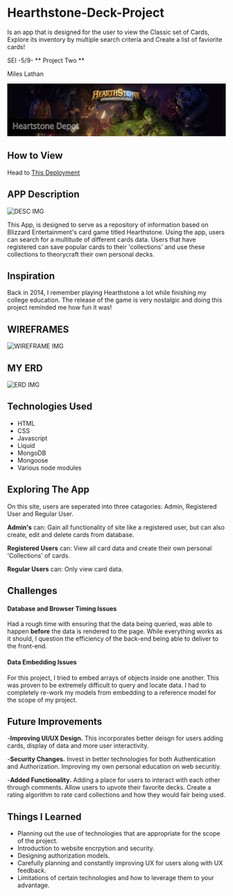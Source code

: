 # Hearthstone-Deck-Project
Is an app that is designed for the user to view the Classic set of Cards, Explore its inventory by multiple search criteria and Create a list of faviorite cards!

SEI -5/9- ** Project Two **

Miles Lathan

![Banner IMG](/img/banner1.png)

## How to View


Head to [This Deployment](https://hearthstone-deck-project.herokuapp.com/index)


## APP Description
![DESC IMG](https://bnetcmsus-a.akamaihd.net/cms/content_entry_media/t1/T186VQOQFRJN1622064439114.png)

This App, is designed to serve as a repository of information based on Blizzard Entertainment's card game titled Hearthstone. Using the app, users can search for a multitude of different cards data. Users that have registered can save popular cards to their 'collections' and use these collections to theorycraft their own personal decks.


## Inspiration
Back in 2014, I remember playing Hearthstone a lot while finishing my college education. The release of the game is very nostalgic and doing this project reminded me how fun it was!

## WIREFRAMES
![WIREFRAME IMG](/img/HSProjectWireFrame1.png)

## MY ERD
![ERD IMG](/img/HSProjectERD.png)

## Technologies Used
- HTML
- CSS
- Javascript
- Liquid
- MongoDB
- Mongoose
- Various node modules

## Exploring The App
On this site, users are seperated into three catagories: Admin, Registered User and Regular User.

**Admin's** can: Gain all functionality of site like a registered user, but can also create, edit and delete cards from database.

**Registered Users** can: View all card data and create their own personal 'Collections' of cards.

**Regular Users** can: Only view card data.

## Challenges
  
#### Database and Browser Timing Issues
Had a rough time with ensuring that the data being queried, was able to happen **before** the data is rendered to the page. While everything works as it should, I question the efficiency of the back-end being able to deliver to the front-end.

#### Data Embedding Issues
For this project, I tried to embed arrays of objects inside one another. This was proven to be extremely difficult to query and locate data. I had to completely re-work my models from embedding to a reference model for the scope of my project.


## Future Improvements

-**Improving UI/UX Design.** This incorporates better deisgn for users adding cards, display of data and more user interactivity.

-**Security Changes.** Invest in better technologies for both Authentication and Authorization. Improving my own personal education on web securitiy.

-**Added Functionality.** Adding a place for users to interact with each other through comments. Allow users to upvote their favorite decks. Create a rating algorithm to rate card collections and how they would fair being used.

## Things I Learned
- Planning out the use of technologies that are appropriate for the scope of the project.
- Introduction to website encrpytion and security.
- Designing authorization models.
- Carefully planning and constantly improving UX for users along with UX feedback.
- Limitations of certain technologies and how to leverage them to your advantage.
